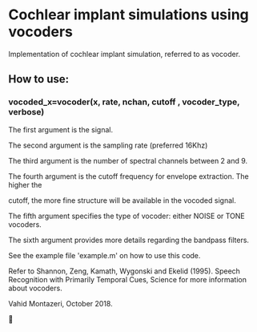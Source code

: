 # Cochlear implant simulations using vocoders 

Implementation of cochlear implant simulation, referred to as vocoder.

## How to use:

### vocoded_x=vocoder(x, rate, nchan, cutoff , vocoder_type, verbose)

The first argument is the signal.

The second argument is the sampling rate (preferred 16Khz)

The third argument is the number of spectral channels between 2 and 9.

The fourth argument is the cutoff frequency for envelope extraction. The higher the

  cutoff, the more fine structure will be available in the vocoded signal.

The fifth argument specifies the type of vocoder: either NOISE or TONE vocoders.

The sixth argument provides more details regarding the bandpass filters.

See the example file 'example.m' on how to use this code.

Refer to Shannon, Zeng, Kamath, Wygonski and Ekelid (1995). Speech Recognition with Primarily Temporal Cues, Science for more information about vocoders. 

Vahid Montazeri, October 2018.

:slightly_smiling_face:

